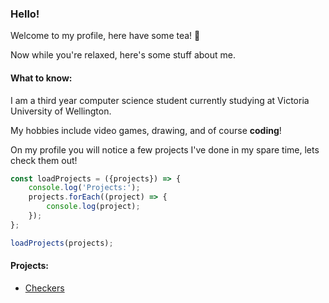 ### Hello!
Welcome to my profile, here have some tea! :tea:

Now while you're relaxed, here's some stuff about me.

#### What to know:
I am a third year computer science student currently studying at Victoria University of Wellington.

My hobbies include video games, drawing, and of course **coding**!

On my profile you will notice a few projects I've done in my spare time, lets check them out!

```javascript
const loadProjects = ({projects}) => {
    console.log('Projects:');
    projects.forEach((project) => {
        console.log(project);
    });
};

loadProjects(projects);
```
#### Projects:
- [Checkers](https://github.com/Cameronl14320/Checkers)

 
